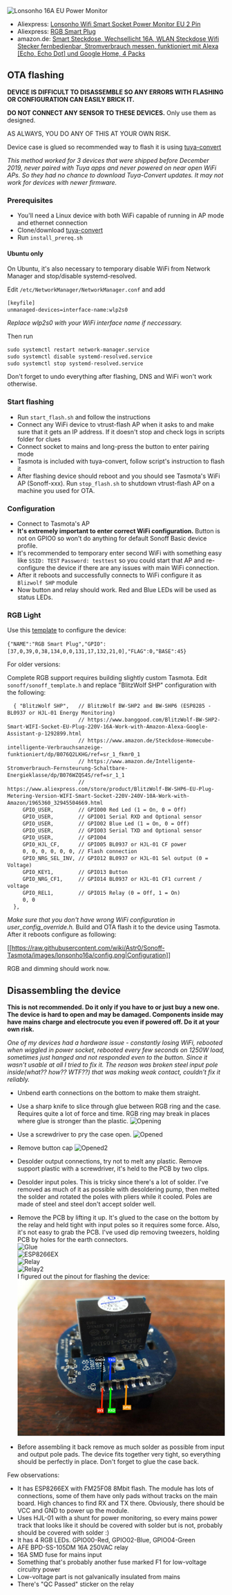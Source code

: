 ![Lonsonho 16A EU Power Monitor](https://raw.githubusercontent.com/wiki/Astr0/Sonoff-Tasmota/images/lonsonho16a/device.jpg)
* Aliexpress: [Lonsonho Wifi Smart Socket Power Monitor EU 2 Pin](https://www.aliexpress.com/item/Lonsonho-Smart-Plug-Wifi-Smart-Socket-Power-Monitor-EU-France-US-AU-UK-Korea-Plug-Outlet/32901221191.html)
* Aliexpress: [RGB Smart Plug](https://www.aliexpress.com/item/ET-Smart-Plug-Wifi-Socket-With-Switch-Phone-APP-Voice-Remote-Control-Monitor-Smart-Timing-Switch/32964036349.html?spm=a2g0s.9042311.0.0.439c4c4d4N8N2Q)
* amazon.de: [Smart Steckdose, Wechsellicht 16A, WLAN Steckdose Wifi Stecker fernbedienbar, Stromverbrauch messen, funktioniert mit Alexa [Echo, Echo Dot] und Google Home, 4 Packs](https://www.amazon.de/gp/product/B07MYL3HLZ)

## OTA flashing
**DEVICE IS DIFFICULT TO DISASSEMBLE SO ANY ERRORS WITH FLASHING OR CONFIGURATION CAN EASILY BRICK IT.**

**DO NOT CONNECT ANY SENSOR TO THESE DEVICES.** Only use them as designed. 

AS ALWAYS, YOU DO ANY OF THIS AT YOUR OWN RISK.

Device case is glued so recommended way to flash it is using [tuya-convert](https://github.com/ct-Open-Source/tuya-convert)

_This method worked for 3 devices that were shipped before December 2019, never paired with Tuya apps and never powered on near open WiFi APs. So they had no chance to download Tuya-Convert updates. It may not work for devices with newer firmware._

### Prerequisites
* You'll need a Linux device with both WiFi capable of running in AP mode and ethernet connection
* Clone/download [tuya-convert](https://github.com/ct-Open-Source/tuya-convert)
* Run `install_prereq.sh`
#### Ubuntu only
On Ubuntu, it's also necessary to temporary disable WiFi from Network Manager and stop/disable systemd-resolved.

Edit `/etc/NetworkManager/NetworkManager.conf` and add 
```
[keyfile]
unmanaged-devices=interface-name:wlp2s0
```
_Replace wlp2s0 with your WiFi interface name if neccessary._

Then run 
```
sudo systemctl restart network-manager.service 
sudo systemctl disable systemd-resolved.service 
sudo systemctl stop systemd-resolved.service 
```
Don't forget to undo everything after flashing, DNS and WiFi won't work otherwise.

### Start flashing
* Run `start_flash.sh` and follow the instructions
* Connect any WiFi device to vtrust-flash AP when it asks to and make sure that it gets an IP address. If it doesn't stop and check logs in scripts folder for clues
* Connect socket to mains and long-press the button to enter pairing mode
* Tasmota is included with tuya-convert, follow script's instruction to flash it
* After flashing device should reboot and you should see Tasmota's WiFi AP (Sonoff-xxx). Run `stop_flash.sh` to shutdown vtrust-flash AP on a machine you used for OTA.

### Configuration
* Connect to Tasmota's AP
* **It's extremely important to enter correct WiFi configuration.** Button is not on GPIO0 so won't do anything for default Sonoff Basic device profile.  
* It's recommended to temporary enter second WiFi with something easy like `SSID: TEST` `Password: testtest` so you could start that AP and re-configure the device if there are any issues with main WiFi connection.
* After it reboots and successfully connects to WiFi configure it as `Blizwolf SHP` module
* Now button and relay should work. Red and Blue LEDs will be used as status LEDs.

### RGB Light

Use this [template](Templates) to configure the device:
 
`{"NAME":"RGB Smart Plug","GPIO":[37,0,39,0,38,134,0,0,131,17,132,21,0],"FLAG":0,"BASE":45}`

For older versions:

Complete RGB support requires building slightly custom Tasmota. Edit `sonoff/sonoff_template.h` and replace "BlitzWolf SHP" configuration with the following:
```
  { "BlitzWolf SHP",   // BlitzWolf BW-SHP2 and BW-SHP6 (ESP8285 - BL0937 or HJL-01 Energy Monitoring)
                       // https://www.banggood.com/BlitzWolf-BW-SHP2-Smart-WIFI-Socket-EU-Plug-220V-16A-Work-with-Amazon-Alexa-Google-Assistant-p-1292899.html
                       // https://www.amazon.de/Steckdose-Homecube-intelligente-Verbrauchsanzeige-funktioniert/dp/B076Q2LKHG/ref=sr_1_fkmr0_1
                       // https://www.amazon.de/Intelligente-Stromverbrauch-Fernsteurung-Schaltbare-Energieklasse/dp/B076WZQS4S/ref=sr_1_1
                       // https://www.aliexpress.com/store/product/BlitzWolf-BW-SHP6-EU-Plug-Metering-Version-WIFI-Smart-Socket-220V-240V-10A-Work-with-Amazon/1965360_32945504669.html
     GPIO_USER,        // GPIO00 Red Led (1 = On, 0 = Off)
     GPIO_USER,        // GPIO01 Serial RXD and Optional sensor
     GPIO_USER,        // GPIO02 Blue Led (1 = On, 0 = Off)
     GPIO_USER,        // GPIO03 Serial TXD and Optional sensor
     GPIO_USER,        // GPIO04 
     GPIO_HJL_CF,      // GPIO05 BL0937 or HJL-01 CF power
     0, 0, 0, 0, 0, 0, // Flash connection
     GPIO_NRG_SEL_INV, // GPIO12 BL0937 or HJL-01 Sel output (0 = Voltage)
     GPIO_KEY1,        // GPIO13 Button
     GPIO_NRG_CF1,     // GPIO14 BL0937 or HJL-01 CF1 current / voltage
     GPIO_REL1,        // GPIO15 Relay (0 = Off, 1 = On)
     0, 0
  },
```
_Make sure that you don't have wrong WiFi configuration in user_config_override.h._
Build and OTA flash it to the device using Tasmota. After it reboots configure as following:

[[https://raw.githubusercontent.com/wiki/Astr0/Sonoff-Tasmota/images/lonsonho16a/config.png|Configuration]]

RGB and dimming should work now.

## Disassembling the device
**This is not recommended. Do it only if you have to or just buy a new one. The device is hard to open and may be damaged. Components inside may have mains charge and electrocute you even if powered off. Do it at your own risk.**

_One of my devices had a hardware issue - constantly losing WiFi, rebooted when wiggled in power socket, rebooted every few seconds on 1250W load, sometimes just hanged and not responded even to the button. Since it wasn't usable at all I tried to fix it. The reason was broken steel input pole inside(what?? how?? WTF??) that was making weak contact, couldn't fix it reliably._

* Unbend earth connections on the bottom to make them straight.
* Use a sharp knife to slice through glue between RGB ring and the case. Requires quite a lot of force and time. RGB ring may break in places where glue is stronger than the plastic.
![Opening](https://raw.githubusercontent.com/wiki/Astr0/Sonoff-Tasmota/images/lonsonho16a/opening.jpg)
* Use a screwdriver to pry the case open.
![Opened](https://raw.githubusercontent.com/wiki/Astr0/Sonoff-Tasmota/images/lonsonho16a/opened.jpg)
* Remove button cap
![Opened2](https://raw.githubusercontent.com/wiki/Astr0/Sonoff-Tasmota/images/lonsonho16a/opened2.jpg)
* Desolder output connections, try not to melt any plastic. Remove support plastic with a screwdriver, it's held to the PCB by two clips.
* Desolder input poles. This is tricky since there's a lot of solder. I've removed as much of it as possible with desoldering pump, then melted the solder and rotated the poles with pliers while it cooled. Poles are made of steel and steel don't accept solder well.
* Remove the PCB by lifting it up. It's glued to the case on the bottom by the relay and held tight with input poles so it requires some force. Also, it's not easy to grab the PCB. I've used dip removing tweezers, holding PCB by holes for the earth connectors.  
![Glue](https://raw.githubusercontent.com/wiki/Astr0/Sonoff-Tasmota/images/lonsonho16a/relay_glue.jpg)  
![ESP8266EX](https://raw.githubusercontent.com/wiki/Astr0/Sonoff-Tasmota/images/lonsonho16a/esp.jpg)  
![Relay](https://raw.githubusercontent.com/wiki/Astr0/Sonoff-Tasmota/images/lonsonho16a/relay.jpg)  
![Relay2](https://raw.githubusercontent.com/wiki/Astr0/Sonoff-Tasmota/images/lonsonho16a/relay2.jpg)  
I figured out the pinout for flashing the device:  
![Pinout](https://github.com/iroger/Sonoff-Tasmota/blob/master/relay.jpg)

* Before assembling it back remove as much solder as possible from input and output pole pads. The device fits together very tight, so everything should be perfectly in place. Don't forget to glue the case back.

Few observations:
* It has ESP8266EX with FM25F08 8Mbit flash. The module has lots of connections, some of them have only pads without tracks on the main board. High chances to find RX and TX there. Obviously, there should be VCC and GND to power up the module.
* Uses HJL-01 with a shunt for power monitoring, so every mains power track that looks like it should be covered with solder but is not, probably should be covered with solder :)
* It has 4 RGB LEDs. GPIO00-Red, GPIO02-Blue, GPIO04-Green
* AFE BPD-SS-105DM 16A 250VAC relay
* 16A SMD fuse for mains input
* Something that's probably another fuse marked F1 for low-voltage circuitry power
* Low-voltage part is not galvanically insulated from mains
* There's "QC Passed" sticker on the relay
